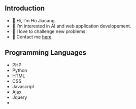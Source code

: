 ## Introduction
- 👋 Hi, I’m Ho Jiacang.
- 👀 I’m interested in AI and web application developement.
- 💪 I love to challenge new problems.
- 📧 Contact me [here](ho_jiacang@yahoo.com).


## Programming Languages
- PHP
- Python
- HTML
- CSS
- Javascript
- Ajax
- Jquery
- 

<!---
canboy123/canboy123 is a ✨ special ✨ repository because its `README.md` (this file) appears on your GitHub profile.
You can click the Preview link to take a look at your changes.
--->
